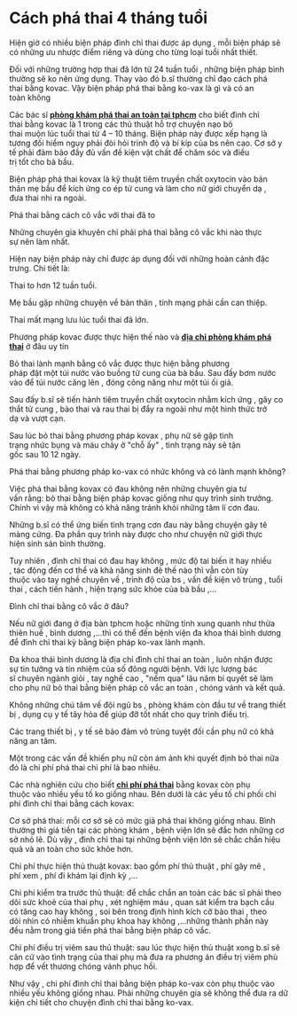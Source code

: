 # Cách phá thai 4 tháng tuổi
<p>Hiện giờ&nbsp;có nhiều&nbsp;biện pháp&nbsp;đình chỉ thai&nbsp;được&nbsp;áp dụng&nbsp;, mỗi&nbsp;biện pháp&nbsp;sẽ có&nbsp;những&nbsp;ưu&nbsp;nhược điểm&nbsp;riêng và&nbsp;dùng&nbsp;cho từng loại tuổi&nbsp;nhất thiết.</p>

<p>Đối với&nbsp;những&nbsp;trường hợp&nbsp;thai đã&nbsp;lớn&nbsp;từ&nbsp;24&nbsp;tuần tuổi ,&nbsp;những&nbsp;biện pháp&nbsp;bình thường&nbsp;sẽ&nbsp;ko nên&nbsp;ứng dụng. Thay vào đó&nbsp;b.sĩ&nbsp;thường&nbsp;chỉ đạo&nbsp;cách&nbsp;phá thai&nbsp;bằng&nbsp;kovac. Vậy&nbsp;biện pháp&nbsp;phá thai&nbsp;bằng&nbsp;ko-vax&nbsp;là gì và có&nbsp;an toàn&nbsp;không</p>

<p>Các bác sĩ&nbsp;<a href="http://phongkhamphathaihcm.com"><strong>phòng khám phá thai an toàn tại tphcm</strong></a>&nbsp;cho biết&nbsp;đình chỉ thai&nbsp;bằng&nbsp;kovac&nbsp;là&nbsp;1&nbsp;trong&nbsp;các&nbsp;thủ thuật&nbsp;hỗ trợ&nbsp;chuyện&nbsp;nạo&nbsp;bỏ thai&nbsp;muộn&nbsp;lúc&nbsp;tuổi thai từ&nbsp;4&nbsp;&ndash;&nbsp;10&nbsp;tháng.&nbsp;Biện pháp&nbsp;này được&nbsp;xếp hạng&nbsp;là tương đối&nbsp;hiểm nguy&nbsp;phải&nbsp;đòi hỏi&nbsp;trình độ&nbsp;và&nbsp;bí kíp&nbsp;của&nbsp;bs&nbsp;nên&nbsp;cao. Cơ sở&nbsp;y tế&nbsp;phải&nbsp;đảm bảo&nbsp;đầy đủ&nbsp;vấn đề&nbsp;kiện vật chất để&nbsp;chăm sóc&nbsp;và&nbsp;điều trị&nbsp;tốt&nbsp;cho&nbsp;bà bầu.</p>

<p>Biện pháp&nbsp;phá thai&nbsp;kovax&nbsp;là kỹ thuật tiêm truyền chất oxytocin vào&nbsp;bản thân&nbsp;mẹ bầu&nbsp;để&nbsp;kích ứng&nbsp;co ép&nbsp;tử cung&nbsp;và&nbsp;làm cho&nbsp;nữ giới&nbsp;chuyển dạ&nbsp;, đưa&nbsp;thai nhi&nbsp;ra ngoài.</p>

<p>Phá thai&nbsp;bằng&nbsp;cách&nbsp;cô vắc&nbsp;với thai đã&nbsp;to</p>

<p>Những&nbsp;chuyên gia&nbsp;khuyên&nbsp;chỉ&nbsp;phải&nbsp;phá thai&nbsp;bằng&nbsp;cô vắc&nbsp;khi&nbsp;nào&nbsp;thực sự&nbsp;nên làm&nbsp;nhất.</p>

<p>Hiện nay&nbsp;biện pháp&nbsp;này chỉ được&nbsp;áp dụng&nbsp;đối với&nbsp;những&nbsp;hoàn cảnh&nbsp;đặc trưng.&nbsp;Chi tiết&nbsp;là:</p>

<p>Thai&nbsp;to&nbsp;hơn&nbsp;12&nbsp;tuần tuổi.</p>

<p>Mẹ bầu&nbsp;gặp&nbsp;những&nbsp;chuyện&nbsp;về&nbsp;bản thân&nbsp;, tính mạng&nbsp;phải&nbsp;cần&nbsp;can thiệp.</p>

<p>Thai&nbsp;mất mạng&nbsp;lưu&nbsp;lúc&nbsp;tuổi thai đã&nbsp;lớn.</p>

<p>Phương pháp&nbsp;kovac&nbsp;được&nbsp;thực hiện&nbsp;thế nào và&nbsp;<a href="http://phongkhamphathaihcm.com/dia-chi-phong-kham-benh-vien-pha-thai-uy-tin-o-dau-tot-tphcm-29.html"><strong>địa chỉ phòng khám phá thai</strong></a>&nbsp;ở đâu uy tín</p>

<p>Bỏ thai&nbsp;lành mạnh&nbsp;bằng&nbsp;cô vắc&nbsp;được&nbsp;thực hiện&nbsp;bằng&nbsp;phương pháp&nbsp;đặt&nbsp;một&nbsp;túi nước vào buồng&nbsp;tử cung&nbsp;của&nbsp;bà bầu.&nbsp;Sau đấy&nbsp;bơm nước vào để túi nước căng lên , đóng&nbsp;công năng&nbsp;như&nbsp;một&nbsp;túi ối giả.</p>

<p>Sau đấy&nbsp;b.sĩ&nbsp;sẽ&nbsp;tiến hành&nbsp;tiêm truyền chất oxytocin nhằm&nbsp;kích ứng&nbsp;, gây&nbsp;co thắt&nbsp;tử cung&nbsp;,&nbsp;bào thai&nbsp;và rau thai bị&nbsp;đẩy ra&nbsp;ngoài như&nbsp;một&nbsp;hình thức&nbsp;trở dạ&nbsp;và&nbsp;vượt cạn.</p>

<p>Sau&nbsp;lúc&nbsp;bỏ thai&nbsp;bằng&nbsp;phương pháp&nbsp;kovax&nbsp;,&nbsp;phụ nữ&nbsp;sẽ gặp&nbsp;tình trạng&nbsp;nhức&nbsp;bụng và&nbsp;máu chảy&nbsp;ở&nbsp;&quot;chỗ ấy&quot;&nbsp;,&nbsp;tình trạng&nbsp;này sẽ&nbsp;tận gốc&nbsp;sau&nbsp;10&nbsp;12&nbsp;ngày.</p>

<p>Phá thai&nbsp;bằng&nbsp;phương pháp&nbsp;ko-vax&nbsp;có&nbsp;nhức&nbsp;không và có&nbsp;lành mạnh&nbsp;không?</p>

<p>Việc&nbsp;phá thai&nbsp;bằng&nbsp;kovax&nbsp;có&nbsp;đau&nbsp;không nên&nbsp;những&nbsp;chuyên gia&nbsp;tư vấn&nbsp;rằng:&nbsp;bỏ thai&nbsp;bằng&nbsp;biện pháp&nbsp;kovac&nbsp;giống như&nbsp;quy trình&nbsp;sinh trưởng. Chính&nbsp;vì vậy&nbsp;mà&nbsp;không có khả năng&nbsp;tránh&nbsp;khỏi&nbsp;những&nbsp;tâm lí&nbsp;cơn đau.</p>

<p>Những&nbsp;b.sĩ&nbsp;có thể&nbsp;ứng biến&nbsp;tình trạng&nbsp;cơn đau&nbsp;này bằng&nbsp;chuyện&nbsp;gây tê màng cứng.&nbsp;Đa phần&nbsp;quy trình&nbsp;này&nbsp;được cho&nbsp;như&nbsp;chuyện&nbsp;nữ giới&nbsp;thực hiện&nbsp;sinh sản&nbsp;bình thường.</p>

<p>Tuy nhiên&nbsp;,&nbsp;đình chỉ thai&nbsp;có&nbsp;đau&nbsp;hay không ,&nbsp;mức độ&nbsp;tai biến&nbsp;ít hay nhiều ,&nbsp;tác động&nbsp;đến&nbsp;cơ thể&nbsp;và&nbsp;khả năng&nbsp;sinh đẻ&nbsp;thế nào&nbsp;thì vẫn còn&nbsp;tùy thuộc&nbsp;vào&nbsp;tay nghề&nbsp;chuyên về&nbsp;,&nbsp;trình độ&nbsp;của&nbsp;bs&nbsp;,&nbsp;vấn đề&nbsp;kiện&nbsp;vô trùng&nbsp;, tuổi thai ,&nbsp;cách&nbsp;tiến hành&nbsp;,&nbsp;hiện trạng&nbsp;sức khỏe&nbsp;của&nbsp;bà bầu&nbsp;,&hellip;</p>

<p>Đình chỉ thai&nbsp;bằng&nbsp;cô vắc&nbsp;ở đâu?</p>

<p>Nếu&nbsp;nữ giới&nbsp;đang ở&nbsp;địa bàn&nbsp;tphcm&nbsp;hoặc&nbsp;những&nbsp;tỉnh&nbsp;xung quanh&nbsp;như&nbsp;thừa thiên huế&nbsp;, bình dương ,&hellip;thì&nbsp;có thể&nbsp;đến&nbsp;bệnh viện&nbsp;đa khoa thái bình dương để&nbsp;đình chỉ thai&nbsp;kỳ bằng&nbsp;biện pháp&nbsp;ko-vax&nbsp;lành mạnh.</p>

<p>Đa khoa thái bình dương là địa chỉ&nbsp;đình chỉ thai&nbsp;an toàn&nbsp;, luôn nhận được sự&nbsp;tin tưởng&nbsp;và tín nhiệm của&nbsp;số đông&nbsp;người bệnh. Với&nbsp;lực lượng&nbsp;bác sĩ&nbsp;chuyên ngành&nbsp;giỏi ,&nbsp;tay nghề&nbsp;cao ,&nbsp;&quot;nếm qua&quot;&nbsp;lâu năm&nbsp;bí quyết&nbsp;sẽ&nbsp;làm cho&nbsp;phụ nữ&nbsp;bỏ thai&nbsp;bằng&nbsp;biện pháp&nbsp;cô vắc&nbsp;an toàn&nbsp;,&nbsp;chóng vánh&nbsp;và&nbsp;kết quả.</p>

<p>Không những&nbsp;chú tâm&nbsp;về&nbsp;đội ngũ&nbsp;bs&nbsp;,&nbsp;phòng khám&nbsp;còn đầu tư về trang thiết bị , dụng cụ&nbsp;y tế&nbsp;tây hóa&nbsp;để&nbsp;giúp đỡ&nbsp;tốt nhất&nbsp;cho&nbsp;quy trình&nbsp;điều trị.</p>

<p>Các&nbsp;trang thiết bị ,&nbsp;y tế&nbsp;sẽ&nbsp;bảo đảm&nbsp;vô trùng&nbsp;tuyệt đối&nbsp;cần&nbsp;phụ nữ&nbsp;có khả năng&nbsp;an tâm.</p>

<p>Một&nbsp;trong&nbsp;các&nbsp;vấn đề&nbsp;khiến&nbsp;phụ nữ&nbsp;còn&nbsp;ám ảnh&nbsp;khi&nbsp;quyết định&nbsp;bỏ thai&nbsp;nữa đó là&nbsp;chi phí&nbsp;phá thai&nbsp;chi phí là bao nhiêu.</p>

<p>Các&nbsp;nhà nghiên cứu&nbsp;cho biết&nbsp;<a href="http://phongkhamphathaihcm.com/chi-phi-pha-thai-tu-tuan-13-den-18-va-phuong-phap-nen-su-dung-30.html"><strong>chi phí phá thai</strong></a>&nbsp;bằng&nbsp;kovax&nbsp;còn&nbsp;phụ thuộc&nbsp;vào nhiều&nbsp;yếu tố&nbsp;ko giống nhau.&nbsp;Bên dưới&nbsp;là&nbsp;các&nbsp;yếu tố&nbsp;chi phối&nbsp;chi phí&nbsp;đình chỉ thai&nbsp;bằng&nbsp;cách&nbsp;kovax:</p>

<p>Cơ sở phá thai: mỗi cơ sở sẽ có&nbsp;mức giá&nbsp;phá thai&nbsp;không giống nhau.&nbsp;Bình thường&nbsp;thì&nbsp;giá tiền&nbsp;tại&nbsp;các&nbsp;phòng khám&nbsp;,&nbsp;bệnh viện&nbsp;lớn&nbsp;sẽ đắc hơn&nbsp;những&nbsp;cơ sở nhỏ lẽ.&nbsp;Dù vậy&nbsp;,&nbsp;đình chỉ thai&nbsp;tại&nbsp;những&nbsp;bệnh viện&nbsp;lớn&nbsp;sẽ&nbsp;chắc chắn&nbsp;hiệu quả&nbsp;và&nbsp;an toàn&nbsp;cho&nbsp;sức khỏe&nbsp;hơn.</p>

<p>Chi phí&nbsp;thực hiện&nbsp;thủ thuật kovax:&nbsp;bao gồm&nbsp;phí thủ thuật , phí gây mê , phí&nbsp;xem&nbsp;, phí&nbsp;đi khám lại&nbsp;định kỳ ,&hellip;</p>

<p>Chi phí&nbsp;kiểm tra&nbsp;trước thủ thuật: để&nbsp;chắc chắn&nbsp;an toàn&nbsp;các&nbsp;bác sĩ&nbsp;phải&nbsp;theo dõi&nbsp;sức khoẻ&nbsp;của&nbsp;thai phụ&nbsp;,&nbsp;xét nghiệm&nbsp;máu ,&nbsp;quan sát&nbsp;kiểm tra&nbsp;bạch cầu có&nbsp;tăng cao&nbsp;hay không ,&nbsp;soi bên trong&nbsp;định hình&nbsp;kích cỡ&nbsp;bào thai&nbsp;,&nbsp;theo dõi&nbsp;nhìn&nbsp;có&nbsp;nhiễm khuẩn&nbsp;phụ khoa hay không ,&hellip;những&nbsp;thành phần&nbsp;này đều&nbsp;nằm trong&nbsp;giá tiền&nbsp;phá thai&nbsp;bằng&nbsp;biện pháp&nbsp;cô vắc.</p>

<p>Chi phí&nbsp;điều trị&nbsp;viêm sau thủ thuật: sau&nbsp;lúc&nbsp;thực hiện&nbsp;thủ thuật xong&nbsp;b.sĩ&nbsp;sẽ căn cứ vào&nbsp;tình trạng&nbsp;của&nbsp;thai phụ&nbsp;mà đưa ra phương án&nbsp;điều trị&nbsp;viêm&nbsp;phù hợp&nbsp;để vết thương&nbsp;chóng vánh&nbsp;phục hồi.</p>

<p>Như vậy ,&nbsp;chi phí&nbsp;đình chỉ thai&nbsp;bằng&nbsp;biện pháp&nbsp;ko-vax&nbsp;còn&nbsp;phụ thuộc&nbsp;vào nhiều yếu&nbsp;không giống nhau.&nbsp;Phải&nbsp;những&nbsp;chuyên gia&nbsp;sẽ&nbsp;không thể&nbsp;đưa ra&nbsp;dữ kiện&nbsp;chi tiết&nbsp;cho&nbsp;chuyện&nbsp;đình chỉ thai&nbsp;bằng&nbsp;ko-vax.</p>

<p>&nbsp;</p>
